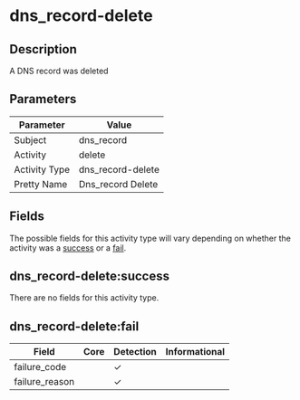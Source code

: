 dns_record-delete
=================

Description
-----------
A DNS record was deleted

Parameters
----------
| Parameter     | Value             |
| ------------- | ----------------- |
| Subject       | dns_record        |
| Activity      | delete            |
| Activity Type | dns_record-delete |
| Pretty Name   | Dns_record Delete |


Fields
------

The possible fields for this activity type will vary depending on whether the activity was a [success](#dns_record-deletesuccess) or a [fail](#dns_record-deletefail).


dns_record-delete:success
-------------------------

There are no fields for this activity type.


dns_record-delete:fail
----------------------

| Field          | Core | Detection | Informational |
| -------------- | ---- | --------- | ------------- |
| failure_code   |      | &#10003;  |               |
| failure_reason |      | &#10003;  |               |